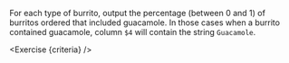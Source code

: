 <script>
// Solution:
//    awk -F "\t" '$3 ~ /Burrito/{ if($4 ~ /Guacamole/) with[$3] += $2; else without[$3] += $2; } END { for(k in with) print(k, with[k] / (with[k] + without[k])) }' orders.tsv > burritos_guac.tsv

import Exercise from "$components/Exercise.svelte";

let criteria = [
{
	name: "File <code>burritos_guac.tsv</code> exists",
	checks: [{
		type: "file",
		path: "burritos_guac.tsv",
		action: "exists"
	}]
},
{
	name: "File <code>burritos_guac.tsv</code> contains, on each line, the burrito type, followed by the percentage of those burritos whose order include guacamole (0 to 1)",
	checks: [{
		type: "file",
		path: "burritos_guac.tsv",
		action: "contents",
		commandExpected: `awk -F "\t" '$3 ~ /Burrito/{ if($4 ~ /Guacamole/) with[$3] += $2; else without[$3] += $2; } END { for(k in with) print(k, with[k] / (with[k] + without[k])) }' orders.tsv`
	}]
}];
</script>

For each type of burrito, output the percentage (between 0 and 1) of burritos ordered that included guacamole. In those cases when a burrito contained guacamole, column `$4` will contain the string `Guacamole`.

<Exercise {criteria} />
